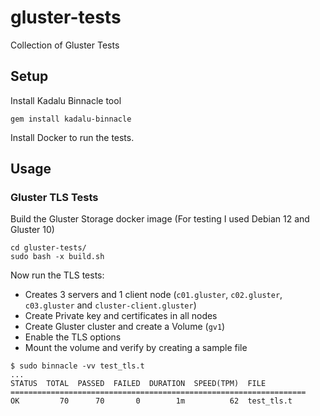 # gluster-tests

Collection of Gluster Tests

## Setup

Install Kadalu Binnacle tool

```
gem install kadalu-binnacle
```

Install Docker to run the tests.

## Usage

### Gluster TLS Tests

Build the Gluster Storage docker image (For testing I used Debian 12 and Gluster 10)

```
cd gluster-tests/
sudo bash -x build.sh
```

Now run the TLS tests:

- Creates 3 servers and 1 client node (`c01.gluster`, `c02.gluster`, `c03.gluster` and `cluster-client.gluster`)
- Create Private key and certificates in all nodes
- Create Gluster cluster and create a Volume (`gv1`)
- Enable the TLS options
- Mount the volume and verify by creating a sample file

```
$ sudo binnacle -vv test_tls.t
...
STATUS  TOTAL  PASSED  FAILED  DURATION  SPEED(TPM)  FILE
==================================================================
OK         70      70       0        1m          62  test_tls.t
```


